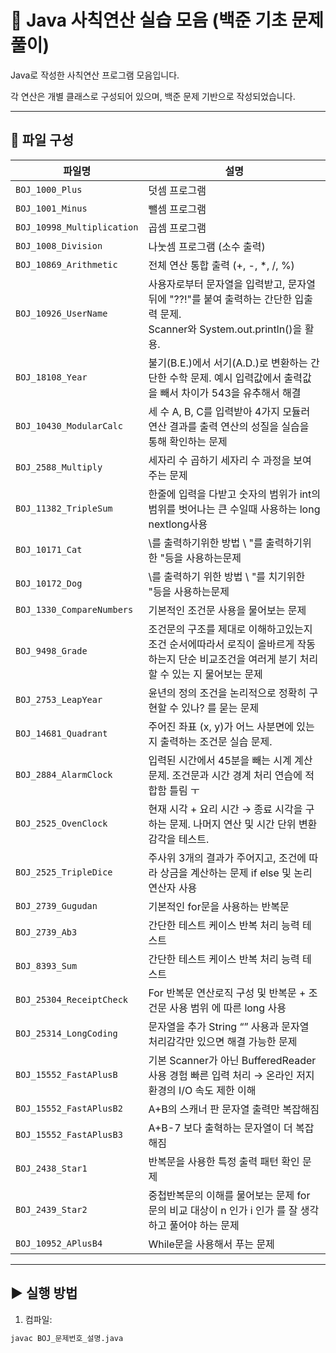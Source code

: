 # 🔢 Java 사칙연산 실습 모음 (백준 기초 문제풀이)

Java로 작성한 사칙연산 프로그램 모음입니다.

각 연산은 개별 클래스로 구성되어 있으며, 백준 문제 기반으로 작성되었습니다.

---

## 📁 파일 구성

| 파일명                        | 설명                                                                                         |  
|----------------------------|--------------------------------------------------------------------------------------------|  
| `BOJ_1000_Plus`            | 덧셈 프로그램                                                                                    |  
| `BOJ_1001_Minus`           | 뺄셈 프로그램                                                                                    |  
| `BOJ_10998_Multiplication` | 곱셈 프로그램                                                                                    |  
| `BOJ_1008_Division`        | 나눗셈 프로그램 (소수 출력)                                                                           |  
| `BOJ_10869_Arithmetic`     | 전체 연산 통합 출력 (+, -, *, /, %)                                                                |  
| `BOJ_10926_UserName`       | 사용자로부터 문자열을 입력받고, 문자열 뒤에 "??!"를 붙여 출력하는 간단한 입출력 문제. <br/>Scanner와 System.out.println()을 활용. |  
| `BOJ_18108_Year`           | 불기(B.E.)에서 서기(A.D.)로 변환하는 간단한 수학 문제. 예시 입력값에서 출력값을 빼서 차이가 543을 유추해서 해결                     |  
| `BOJ_10430_ModularCalc`    | 세 수 A, B, C를 입력받아 4가지 모듈러 연산 결과를 출력 연산의 성질을 실습을 통해 확인하는 문제                                 |  
| `BOJ_2588_Multiply`        | 세자리 수 곱하기 세자리 수 과정을 보여주는 문제                                                                |
 `BOJ_11382_TripleSum`      | 한줄에 입력을 다받고 숫자의 범위가 int의 범위를 벗어나는 큰 수일때 사용하는 long nextlong사용                               |
 `BOJ_10171_Cat`            | \를 출력하기위한 방법 \\ "를 출력하기위한 \"등을 사용하는문제                                                      |
 `BOJ_10172_Dog`            | \를 출력하기 위한 방법 \\ "를 치기위한 \"등을 사용하는문제                                                       |
 `BOJ_1330_CompareNumbers`  | 기본적인 조건문 사용을 물어보는 문제                                                                       |
 `BOJ_9498_Grade`           | 조건문의 구조를 제대로 이해하고있는지 조건 순서에따라서 로직이 올바르게 작동하는지 단순 비교조건을 여러게 분기 처리 할 수 있는 지 물어보는 문제          |
 `BOJ_2753_LeapYear`        | 윤년의 정의 조건을 논리적으로 정확히 구현할 수 있나? 를 묻는 문제                                                     |
| `BOJ_14681_Quadrant`       | 주어진 좌표 (x, y)가 어느 사분면에 있는지 출력하는 조건문 실습 문제.                                                 |
| `BOJ_2884_AlarmClock`      | 입력된 시간에서 45분을 빼는 시계 계산 문제. 조건문과 시간 경계 처리 연습에 적합함 틀림 ㅜ                                      |
| `BOJ_2525_OvenClock`       | 현재 시각 + 요리 시간 → 종료 시각을 구하는 문제. 나머지 연산 및 시간 단위 변환 감각을 테스트.                                  |
| `BOJ_2525_TripleDice`      | 주사위 3개의 결과가 주어지고, 조건에 따라 상금을 계산하는 문제 if else 및 논리 연산자 사용                                   |
| `BOJ_2739_Gugudan`         | 기본적인 for문을 사용하는 반복문                                                                        |
| `BOJ_2739_Ab3`             | 간단한 테스트 케이스 반복 처리 능력 테스트                                                                   |
| `BOJ_8393_Sum`             | 간단한 테스트 케이스 반복 처리 능력 테스트                                                                   |
| `BOJ_25304_ReceiptCheck`   | For 반복문 연산로직 구성 및 반복문 + 조건문 사용 범위 에 따른 long 사용                                             |
| `BOJ_25314_LongCoding`     | 문자열을 추가 String “” 사용과 문자열 처리감각만 있으면 해결 가능한 문제                                              |
| `BOJ_15552_FastAPlusB`     | 기본 Scanner가 아닌 BufferedReader 사용 경험 빠른 입력 처리 → 온라인 저지 환경의 I/O 속도 제한 이해                     |
| `BOJ_15552_FastAPlusB2`    | A+B의 스캐너 판 문자열 출력만 복잡해짐                                                                    |
| `BOJ_15552_FastAPlusB3`    | A+B-7 보다 출혁하는 문자열이 더 복잡해짐                                                                  | 
| `BOJ_2438_Star1`           | 반복문을 사용한 특정 출력 패턴 확인 문제                                                                                           |
| `BOJ_2439_Star2`           | 중첩반복문의 이해를 물어보는 문제 for 문의 비교 대상이 n 인가 i 인가 를 잘 생각 하고 풀어야 하는 문제                                                                                            |
| `BOJ_10952_APlusB4`        |While문을 사용해서 푸는 문제                                                                                           |






---  

## ▶️ 실행 방법

1. 컴파일:
```bash
javac BOJ_문제번호_설명.java
